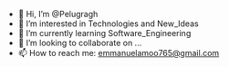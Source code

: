 - 👋 Hi, I’m @Pelugragh
- 👀 I’m interested in Technologies and New_Ideas
- 🌱 I’m currently learning Software_Engineering
- 💞️ I’m looking to collaborate on ...
- 📫 How to reach me: emmanuelamoo765@gmail.com

<!---
Pelugragh/Pelugragh is a ✨ special ✨ repository because its `README.md` (this file) appears on your GitHub profile.
You can click the Preview link to take a look at your changes.
--->
